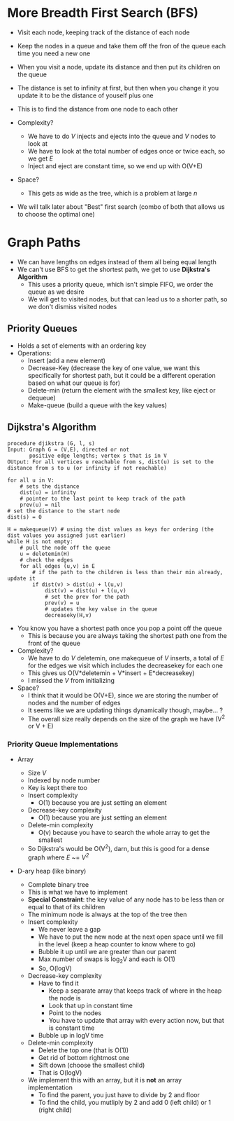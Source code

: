 # More Breadth First Search (BFS)

- Visit each node, keeping track of the distance of each node
- Keep the nodes in a queue and take them off the fron of the queue each time you need a new one
- When you visit a node, update its distance and then put its children on the queue
- The distance is set to infinity at first, but then when you change it you update it to be the distance of youself plus one
- This is to find the distance from one node to each other
- Complexity?
    - We have to do <i>V</i> injects and ejects into the queue and <i>V</i> nodes to look at
    - We have to look at the total number of edges once or twice each, so we get <i>E</i>
    - Inject and eject are constant time, so we end up with O(V+E)
- Space?
    - This gets as wide as the tree, which is a problem at large <i>n</i>

- We will talk later about "Best" first search (combo of both that allows us to choose the optimal one)


# Graph Paths

- We can have lengths on edges instead of them all being equal length
- We can't use BFS to get the shortest path, we get to use <b>Dijkstra's Algorithm</b>
    - This uses a priority queue, which isn't simple FIFO, we order the queue as we desire
    - We will get to visited nodes, but that can lead us to a shorter path, so we don't dismiss visited nodes

## Priority Queues

- Holds a set of elements with an ordering key
- Operations:
    - Insert (add a new element)
    - Decrease-Key (decrease the key of one value, we want this specifically for shortest path, but it could be a different operation based on what our queue is for)
    - Delete-min (return the element with the smallest key, like eject or dequeue)
    - Make-queue (build a queue with the key values)


## Dijkstra's Algorithm

```
procedure djikstra (G, l, s)
Input: Graph G = (V,E), directed or not
       positive edge lengths; vertex s that is in V
OUtput: For all vertices u reachable from s, dist(u) is set to the distance from s to u (or infinity if not reachable)

for all u in V:
    # sets the distance 
    dist(u) = infinity
    # pointer to the last point to keep track of the path
    prev(u) = nil
# set the distance to the start node
dist(s) = 0

H = makequeue(V) # using the dist values as keys for ordering (the dist values you assigned just earlier)
while H is not empty:
    # pull the node off the queue
    u = deletemin(H)
    # check the edges
    for all edges (u,v) in E
        # if the path to the children is less than their min already, update it
        if dist(v) > dist(u) + l(u,v)
            dist(v) = dist(u) + l(u,v)
            # set the prev for the path
            prev(v) = u
            # updates the key value in the queue
            decreaseky(H,v)

```

- You know you have a shortest path once you pop a point off the queue
    - This is because you are always taking the shortest path one from the front of the queue
- Complexity?
    - We have to do <i>V</i> deletemin, one makequeue of <i>V</i> inserts, a total of <i>E</i> for the edges we visit which includes the decreasekey for each one
    - This gives us O(V\*deletemin + V\*insert + E\*decreasekey)
    - I missed the <i>V</i> from initializing
- Space?
    - I think that it would be O(V+E), since we are storing the number of nodes and the number of edges
    - It seems like we are updating things dynamically though, maybe... ?
    - The overall size really depends on the size of the graph we have (V<sup>2</sup> or V + E)



### Priority Queue Implementations

- Array 
    - Size <i>V</i>
    - Indexed by node number
    - Key is kept there too
    - Insert complexity
        - O(1) because you are just setting an element
    - Decrease-key complexity
        - O(1) because you are just setting an element 
    - Delete-min complexity
        - O(v) because you have to search the whole array to get the smallest
    - So Dijkstra's would be O(V<sup>2</sup>), darn, but this is good for a dense graph where <i>E</i> ~= <i>V<sup>2</sup></i>

- D-ary heap (like binary)
    - Complete binary tree
    - This is what we have to implement
    - <b>Special Constraint</b>: the key value of any node has to be less than or equal to that of its children
    - The minimum node is always at the top of the tree then
    - Insert complexity
        - We never leave a gap
        - We have to put the new node at the next open space until we fill in the level (keep a heap counter to know where to go)
        - Bubble it up until we are greater than our parent
        - Max number of swaps is log<sub>2</sub>V and each is O(1)
        - So, O(logV)
    - Decrease-key complexity
        - Have to find it
            - Keep a separate array that keeps track of where in the heap the node is
            - Look that up in constant time
            - Point to the nodes
            - You have to update that array with every action now, but that is constant time
        - Bubble up in logV time
    - Delete-min complexity
        - Delete the top one (that is O(1))
        - Get rid of bottom rightmost one
        - Sift down (choose the smallest child)
        - That is O(logV)
    - We implement this with an array, but it is <b>not</b> an array implementation
        - To find the parent, you just have to divide by 2 and floor
        - To find the child, you mutliply by 2 and add 0 (left child) or 1 (right child)
